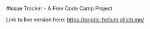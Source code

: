 #Issue Tracker - A Free Code Camp Project

Link to live version here: https://criptic-helium.glitch.me/

